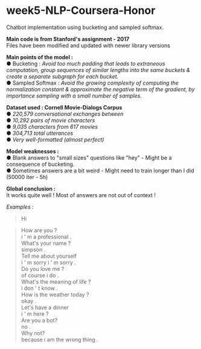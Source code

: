 # week5-NLP-Coursera-Honor <br/>
Chatbot implementation using bucketing and sampled softmax. 

**Main code is from Stanford's assignment - 2017** <br/>
Files have been modified and updated with newer library versions <br/>

**Main points of the model :** <br/>
● Bucketing :  *Avoid too much padding that leads to extraneous computation, group sequences of similar lengths into the same buckets & create a separate subgraph for each bucket.*<br/>
● Sampled Softmax : *Avoid the growing complexity of computing the normalization
constant & approximate the negative term of the gradient, by importance
sampling with a small number of samples.*

**Dataset used : Cornell Movie-Dialogs Corpus** <br/>
● *220,579 conversational exchanges between* <br/>
● *10,292 pairs of movie characters* <br/>
● *9,035 characters from 617 movies* <br/>
● *304,713 total utterances* <br/> 
● *Very well-formatted (almost perfect)* <br/>

**Model weaknesses :** <br/>
● Blank answers to "small sizes" questions like "hey" - Might be a consequence of bucketing. <br/>
● Sometimes answers are a bit weird - Might need to train longer than I did (50000 iter - 5h)

**Global conclusion :** <br/>
It works quite well ! Most of answers are not out of context !


*Examples :*  <br/>
> Hi  <br/>

> How are you ?  <br/>
i ' m a professional .  <br/>
> What's your name ?  <br/>
simpson .  <br/>
> Tell me about yourself  <br/>
i ' m sorry i ' m sorry .  <br/>
> Do you love me ?  <br/>
of course i do .  <br/>
> What's the meaning of life ?  <br/>
i don ' t know .  <br/>
> How is the weather today ?  <br/>
okay .  <br/>
> Let's have a dinner  <br/>
i ' m here ?  <br/>
> Are you a bot?  <br/>
no .  <br/>
> Why not?  <br/>
because i am the wrong thing .  <br/>
